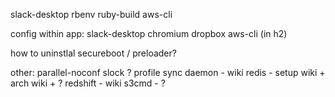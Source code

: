 slack-desktop
rbenv
ruby-build
aws-cli



config within app:
slack-desktop
chromium
dropbox
aws-cli (in h2)


how to uninstlal
secureboot / preloader?


other:
parallel-noconf
slock ?
profile sync daemon - wiki
redis - setup wiki + arch wiki + ?
redshift - wiki
s3cmd - ?



